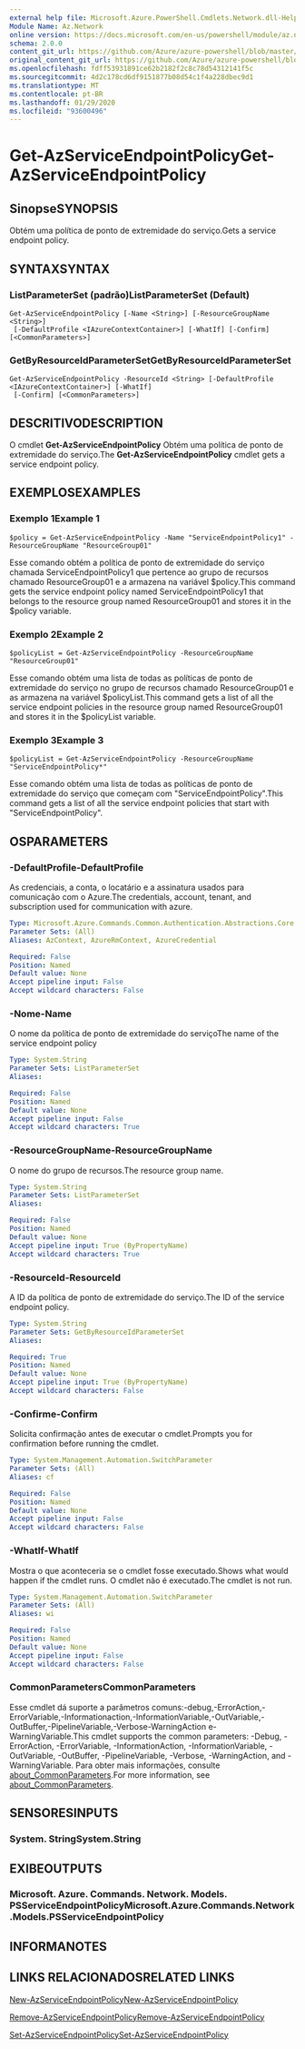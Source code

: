 ```yaml
---
external help file: Microsoft.Azure.PowerShell.Cmdlets.Network.dll-Help.xml
Module Name: Az.Network
online version: https://docs.microsoft.com/en-us/powershell/module/az.network/get-azserviceendpointpolicy
schema: 2.0.0
content_git_url: https://github.com/Azure/azure-powershell/blob/master/src/Network/Network/help/Get-AzServiceEndpointPolicy.md
original_content_git_url: https://github.com/Azure/azure-powershell/blob/master/src/Network/Network/help/Get-AzServiceEndpointPolicy.md
ms.openlocfilehash: fdff53931891ce62b2182f2c8c78d54312141f5c
ms.sourcegitcommit: 4d2c178cd6df9151877b08d54c1f4a228dbec9d1
ms.translationtype: MT
ms.contentlocale: pt-BR
ms.lasthandoff: 01/29/2020
ms.locfileid: "93600496"
---
```

# <span data-ttu-id="cb958-101">Get-AzServiceEndpointPolicy</span><span class="sxs-lookup"><span data-stu-id="cb958-101">Get-AzServiceEndpointPolicy</span></span>

## <span data-ttu-id="cb958-102">Sinopse</span><span class="sxs-lookup"><span data-stu-id="cb958-102">SYNOPSIS</span></span>
<span data-ttu-id="cb958-103">Obtém uma política de ponto de extremidade do serviço.</span><span class="sxs-lookup"><span data-stu-id="cb958-103">Gets a service endpoint policy.</span></span>

## <span data-ttu-id="cb958-104">SYNTAX</span><span class="sxs-lookup"><span data-stu-id="cb958-104">SYNTAX</span></span>

### <span data-ttu-id="cb958-105">ListParameterSet (padrão)</span><span class="sxs-lookup"><span data-stu-id="cb958-105">ListParameterSet (Default)</span></span>
```
Get-AzServiceEndpointPolicy [-Name <String>] [-ResourceGroupName <String>]
 [-DefaultProfile <IAzureContextContainer>] [-WhatIf] [-Confirm] [<CommonParameters>]
```

### <span data-ttu-id="cb958-106">GetByResourceIdParameterSet</span><span class="sxs-lookup"><span data-stu-id="cb958-106">GetByResourceIdParameterSet</span></span>
```
Get-AzServiceEndpointPolicy -ResourceId <String> [-DefaultProfile <IAzureContextContainer>] [-WhatIf]
 [-Confirm] [<CommonParameters>]
```

## <span data-ttu-id="cb958-107">DESCRITIVO</span><span class="sxs-lookup"><span data-stu-id="cb958-107">DESCRIPTION</span></span>
<span data-ttu-id="cb958-108">O cmdlet **Get-AzServiceEndpointPolicy** Obtém uma política de ponto de extremidade do serviço.</span><span class="sxs-lookup"><span data-stu-id="cb958-108">The **Get-AzServiceEndpointPolicy** cmdlet gets a service endpoint policy.</span></span>

## <span data-ttu-id="cb958-109">EXEMPLOS</span><span class="sxs-lookup"><span data-stu-id="cb958-109">EXAMPLES</span></span>

### <span data-ttu-id="cb958-110">Exemplo 1</span><span class="sxs-lookup"><span data-stu-id="cb958-110">Example 1</span></span>
```
$policy = Get-AzServiceEndpointPolicy -Name "ServiceEndpointPolicy1" -ResourceGroupName "ResourceGroup01"
```

<span data-ttu-id="cb958-111">Esse comando obtém a política de ponto de extremidade do serviço chamada ServiceEndpointPolicy1 que pertence ao grupo de recursos chamado ResourceGroup01 e a armazena na variável $policy.</span><span class="sxs-lookup"><span data-stu-id="cb958-111">This command gets the service endpoint policy named ServiceEndpointPolicy1 that belongs to the resource group named ResourceGroup01 and stores it in the $policy variable.</span></span>

### <span data-ttu-id="cb958-112">Exemplo 2</span><span class="sxs-lookup"><span data-stu-id="cb958-112">Example 2</span></span>
```
$policyList = Get-AzServiceEndpointPolicy -ResourceGroupName "ResourceGroup01"
```

<span data-ttu-id="cb958-113">Esse comando obtém uma lista de todas as políticas de ponto de extremidade do serviço no grupo de recursos chamado ResourceGroup01 e as armazena na variável $policyList.</span><span class="sxs-lookup"><span data-stu-id="cb958-113">This command gets a list of all the service endpoint policies in the resource group named ResourceGroup01 and stores it in the $policyList variable.</span></span>

### <span data-ttu-id="cb958-114">Exemplo 3</span><span class="sxs-lookup"><span data-stu-id="cb958-114">Example 3</span></span>
```
$policyList = Get-AzServiceEndpointPolicy -ResourceGroupName "ServiceEndpointPolicy*"
```

<span data-ttu-id="cb958-115">Esse comando obtém uma lista de todas as políticas de ponto de extremidade do serviço que começam com "ServiceEndpointPolicy".</span><span class="sxs-lookup"><span data-stu-id="cb958-115">This command gets a list of all the service endpoint policies that start with "ServiceEndpointPolicy".</span></span>

## <span data-ttu-id="cb958-116">OS</span><span class="sxs-lookup"><span data-stu-id="cb958-116">PARAMETERS</span></span>

### <span data-ttu-id="cb958-117">-DefaultProfile</span><span class="sxs-lookup"><span data-stu-id="cb958-117">-DefaultProfile</span></span>
<span data-ttu-id="cb958-118">As credenciais, a conta, o locatário e a assinatura usados para comunicação com o Azure.</span><span class="sxs-lookup"><span data-stu-id="cb958-118">The credentials, account, tenant, and subscription used for communication with azure.</span></span>

```yaml
Type: Microsoft.Azure.Commands.Common.Authentication.Abstractions.Core.IAzureContextContainer
Parameter Sets: (All)
Aliases: AzContext, AzureRmContext, AzureCredential

Required: False
Position: Named
Default value: None
Accept pipeline input: False
Accept wildcard characters: False
```

### <span data-ttu-id="cb958-119">-Nome</span><span class="sxs-lookup"><span data-stu-id="cb958-119">-Name</span></span>
<span data-ttu-id="cb958-120">O nome da política de ponto de extremidade do serviço</span><span class="sxs-lookup"><span data-stu-id="cb958-120">The name of the service endpoint policy</span></span>

```yaml
Type: System.String
Parameter Sets: ListParameterSet
Aliases:

Required: False
Position: Named
Default value: None
Accept pipeline input: False
Accept wildcard characters: True
```

### <span data-ttu-id="cb958-121">-ResourceGroupName</span><span class="sxs-lookup"><span data-stu-id="cb958-121">-ResourceGroupName</span></span>
<span data-ttu-id="cb958-122">O nome do grupo de recursos.</span><span class="sxs-lookup"><span data-stu-id="cb958-122">The resource group name.</span></span>

```yaml
Type: System.String
Parameter Sets: ListParameterSet
Aliases:

Required: False
Position: Named
Default value: None
Accept pipeline input: True (ByPropertyName)
Accept wildcard characters: True
```

### <span data-ttu-id="cb958-123">-ResourceId</span><span class="sxs-lookup"><span data-stu-id="cb958-123">-ResourceId</span></span>
<span data-ttu-id="cb958-124">A ID da política de ponto de extremidade do serviço.</span><span class="sxs-lookup"><span data-stu-id="cb958-124">The ID of the service endpoint policy.</span></span>

```yaml
Type: System.String
Parameter Sets: GetByResourceIdParameterSet
Aliases:

Required: True
Position: Named
Default value: None
Accept pipeline input: True (ByPropertyName)
Accept wildcard characters: False
```

### <span data-ttu-id="cb958-125">-Confirme</span><span class="sxs-lookup"><span data-stu-id="cb958-125">-Confirm</span></span>
<span data-ttu-id="cb958-126">Solicita confirmação antes de executar o cmdlet.</span><span class="sxs-lookup"><span data-stu-id="cb958-126">Prompts you for confirmation before running the cmdlet.</span></span>

```yaml
Type: System.Management.Automation.SwitchParameter
Parameter Sets: (All)
Aliases: cf

Required: False
Position: Named
Default value: None
Accept pipeline input: False
Accept wildcard characters: False
```

### <span data-ttu-id="cb958-127">-WhatIf</span><span class="sxs-lookup"><span data-stu-id="cb958-127">-WhatIf</span></span>
<span data-ttu-id="cb958-128">Mostra o que aconteceria se o cmdlet fosse executado.</span><span class="sxs-lookup"><span data-stu-id="cb958-128">Shows what would happen if the cmdlet runs.</span></span> <span data-ttu-id="cb958-129">O cmdlet não é executado.</span><span class="sxs-lookup"><span data-stu-id="cb958-129">The cmdlet is not run.</span></span>

```yaml
Type: System.Management.Automation.SwitchParameter
Parameter Sets: (All)
Aliases: wi

Required: False
Position: Named
Default value: None
Accept pipeline input: False
Accept wildcard characters: False
```

### <span data-ttu-id="cb958-130">CommonParameters</span><span class="sxs-lookup"><span data-stu-id="cb958-130">CommonParameters</span></span>
<span data-ttu-id="cb958-131">Esse cmdlet dá suporte a parâmetros comuns:-debug,-ErrorAction,-ErrorVariable,-Informationaction,-InformationVariable,-OutVariable,-OutBuffer,-PipelineVariable,-Verbose-WarningAction e-WarningVariable.</span><span class="sxs-lookup"><span data-stu-id="cb958-131">This cmdlet supports the common parameters: -Debug, -ErrorAction, -ErrorVariable, -InformationAction, -InformationVariable, -OutVariable, -OutBuffer, -PipelineVariable, -Verbose, -WarningAction, and -WarningVariable.</span></span> <span data-ttu-id="cb958-132">Para obter mais informações, consulte [about_CommonParameters](https://go.microsoft.com/fwlink/?LinkID=113216).</span><span class="sxs-lookup"><span data-stu-id="cb958-132">For more information, see [about_CommonParameters](https://go.microsoft.com/fwlink/?LinkID=113216).</span></span>

## <span data-ttu-id="cb958-133">SENSORES</span><span class="sxs-lookup"><span data-stu-id="cb958-133">INPUTS</span></span>

### <span data-ttu-id="cb958-134">System. String</span><span class="sxs-lookup"><span data-stu-id="cb958-134">System.String</span></span>

## <span data-ttu-id="cb958-135">EXIBE</span><span class="sxs-lookup"><span data-stu-id="cb958-135">OUTPUTS</span></span>

### <span data-ttu-id="cb958-136">Microsoft. Azure. Commands. Network. Models. PSServiceEndpointPolicy</span><span class="sxs-lookup"><span data-stu-id="cb958-136">Microsoft.Azure.Commands.Network.Models.PSServiceEndpointPolicy</span></span>

## <span data-ttu-id="cb958-137">INFORMA</span><span class="sxs-lookup"><span data-stu-id="cb958-137">NOTES</span></span>

## <span data-ttu-id="cb958-138">LINKS RELACIONADOS</span><span class="sxs-lookup"><span data-stu-id="cb958-138">RELATED LINKS</span></span>

[<span data-ttu-id="cb958-139">New-AzServiceEndpointPolicy</span><span class="sxs-lookup"><span data-stu-id="cb958-139">New-AzServiceEndpointPolicy</span></span>](./New-AzServiceEndpointPolicy.md)

[<span data-ttu-id="cb958-140">Remove-AzServiceEndpointPolicy</span><span class="sxs-lookup"><span data-stu-id="cb958-140">Remove-AzServiceEndpointPolicy</span></span>](./Remove-AzServiceEndpointPolicy.md)

[<span data-ttu-id="cb958-141">Set-AzServiceEndpointPolicy</span><span class="sxs-lookup"><span data-stu-id="cb958-141">Set-AzServiceEndpointPolicy</span></span>](./Set-AzServiceEndpointPolicy.md)
